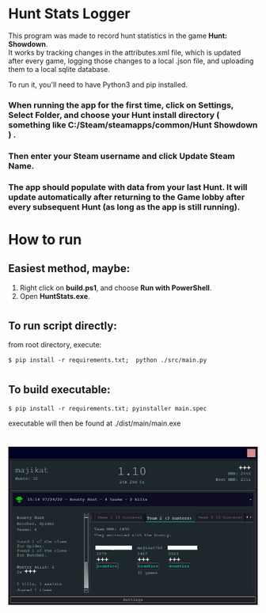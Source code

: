 # Hunt Stats Logger
<p>
This program was made to record hunt statistics in the game <b>Hunt: Showdown</b>.
<br>It works by tracking changes in the attributes.xml file, which is updated after every game, logging those changes to a local .json file, and uploading them to a local sqlite database.
</p>
<p>
To run it, you'll need to have Python3 and pip installed.
</p>

### When running the app for the first time, click on Settings, Select Folder, and choose your Hunt install directory ( something like C:/Steam/steamapps/common/Hunt Showdown ) .
### Then enter your Steam username and click Update Steam Name.
### The app should populate with data from your last Hunt. It will update automatically after returning to the Game lobby after every subsequent Hunt (as long as the app is still running).
#
# How to run
## Easiest method, maybe:
<ol>
<li>Right click on <b>build.ps1</b>, and choose <b>Run with PowerShell</b>.
<li>Open <b>HuntStats.exe</b>.
</ol>

#
## To run script directly:
from root directory, execute:
```
$ pip install -r requirements.txt;  python ./src/main.py
```

#
## To build executable:
```
$ pip install -r requirements.txt; pyinstaller main.spec
```
executable will then be found at ./dist/main/main.exe
#

![](huntapp.png)